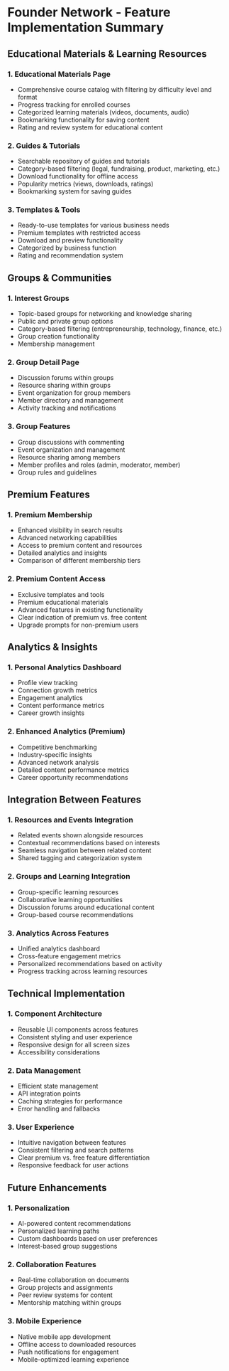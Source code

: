 # Founder Network - Feature Implementation Summary

## Educational Materials & Learning Resources

### 1. Educational Materials Page
- Comprehensive course catalog with filtering by difficulty level and format
- Progress tracking for enrolled courses
- Categorized learning materials (videos, documents, audio)
- Bookmarking functionality for saving content
- Rating and review system for educational content

### 2. Guides & Tutorials
- Searchable repository of guides and tutorials
- Category-based filtering (legal, fundraising, product, marketing, etc.)
- Download functionality for offline access
- Popularity metrics (views, downloads, ratings)
- Bookmarking system for saving guides

### 3. Templates & Tools
- Ready-to-use templates for various business needs
- Premium templates with restricted access
- Download and preview functionality
- Categorized by business function
- Rating and recommendation system

## Groups & Communities

### 1. Interest Groups
- Topic-based groups for networking and knowledge sharing
- Public and private group options
- Category-based filtering (entrepreneurship, technology, finance, etc.)
- Group creation functionality
- Membership management

### 2. Group Detail Page
- Discussion forums within groups
- Resource sharing within groups
- Event organization for group members
- Member directory and management
- Activity tracking and notifications

### 3. Group Features
- Group discussions with commenting
- Event organization and management
- Resource sharing among members
- Member profiles and roles (admin, moderator, member)
- Group rules and guidelines

## Premium Features

### 1. Premium Membership
- Enhanced visibility in search results
- Advanced networking capabilities
- Access to premium content and resources
- Detailed analytics and insights
- Comparison of different membership tiers

### 2. Premium Content Access
- Exclusive templates and tools
- Premium educational materials
- Advanced features in existing functionality
- Clear indication of premium vs. free content
- Upgrade prompts for non-premium users

## Analytics & Insights

### 1. Personal Analytics Dashboard
- Profile view tracking
- Connection growth metrics
- Engagement analytics
- Content performance metrics
- Career growth insights

### 2. Enhanced Analytics (Premium)
- Competitive benchmarking
- Industry-specific insights
- Advanced network analysis
- Detailed content performance metrics
- Career opportunity recommendations

## Integration Between Features

### 1. Resources and Events Integration
- Related events shown alongside resources
- Contextual recommendations based on interests
- Seamless navigation between related content
- Shared tagging and categorization system

### 2. Groups and Learning Integration
- Group-specific learning resources
- Collaborative learning opportunities
- Discussion forums around educational content
- Group-based course recommendations

### 3. Analytics Across Features
- Unified analytics dashboard
- Cross-feature engagement metrics
- Personalized recommendations based on activity
- Progress tracking across learning resources

## Technical Implementation

### 1. Component Architecture
- Reusable UI components across features
- Consistent styling and user experience
- Responsive design for all screen sizes
- Accessibility considerations

### 2. Data Management
- Efficient state management
- API integration points
- Caching strategies for performance
- Error handling and fallbacks

### 3. User Experience
- Intuitive navigation between features
- Consistent filtering and search patterns
- Clear premium vs. free feature differentiation
- Responsive feedback for user actions

## Future Enhancements

### 1. Personalization
- AI-powered content recommendations
- Personalized learning paths
- Custom dashboards based on user preferences
- Interest-based group suggestions

### 2. Collaboration Features
- Real-time collaboration on documents
- Group projects and assignments
- Peer review systems for content
- Mentorship matching within groups

### 3. Mobile Experience
- Native mobile app development
- Offline access to downloaded resources
- Push notifications for engagement
- Mobile-optimized learning experience